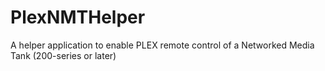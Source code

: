 PlexNMTHelper
=============

A helper application to enable PLEX remote control of a Networked Media Tank (200-series or later)
